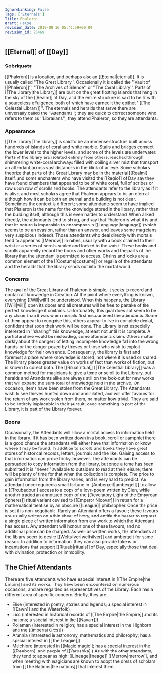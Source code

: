 ```yaml
---
IgnoreLinking: False
Tags: ['Eternals']
Title: Phaleron
draft: False
revision_date: 2019-08-16 05:46:59+00:00
revision_id: 76469
---
```


## [[Eternal]] of [[Day]]
### Sobriquets
[[Phaleron]] is a location, and perhaps also an [[Eternal|eternal]]. It is usually called ''The Great Library''. 
Occasionally it is called the ''Vault of [[Phaleron]]'', ''The Archives of Silence'' or ''The Coral Library''. Parts of [[The Library|the Library]] are built on the great floating islands that hang in the sky of the [[Realm]] of Day, and the entire structure is said to be lit with a sourceless effulgence, both of which have earned it the epithet ''[[The Celestial Library]]''.
The eternals and heralds that serve there are universally called the ''Attendants''; they are quick to correct someone who refers to them as ''Librarians''; they attend Phaleron, so they are attendants. 
### Appearance
[[The Library|The library]] is said to be an immense structure built across hundreds of islands of coral and white marble. Stairs and bridges connect the lower levels to the higher levels, and some of the levels are underwater. Parts of the library are isolated entirely from others, reached through shimmering white-coral archways filled with coiling silver mist that transport an attendant across vast distances in the blink of an eye. Some scholars theorize that parts of the Great Library may be in the material [[Realm]] itself, and some enchanters who have visited the [[Regio]] of Day say they have found chambers that appeared to be of white coral, full of scribes or row upon row of scrolls and books.
The attendants refer to the library as if it is alive, and most scholars agree that Phaleron appears to be an eternal although how it can be both an eternal and a building is not clear. Sometimes the context is different; some attendants seem to have implied that Phaleron is the name for the knowledge stored in the library, rather than the building itself, although this is even harder to understand. When asked directly, the attendants tend to shrug, and say that Phaleron is what it is and that its nature is impossible to encompass in [[Language|language]] (which seems to be an evasion, rather than an answer, and leaves some magicians very suspicious indeed).
Those attendants who deal directly with mortals tend to appear as [[Merrow]] in robes, usually with a book chained to their wrist or a series of scrolls sealed and locked to the waist. These books and scrolls apparently record the books and other works and the parts of the library that the attendant is permitted to access. Chains and locks are a common element of the [[Costume|costume]] or regalia of the attendants and the heralds that the library sends out into the mortal world.
### Concerns
The goal of the Great Library of Phaleron is simple; it seeks to record and contain all knowledge in Creation. At the point where everything is known, everything [[Will|will]] be understood. When this happens, the Library [[Will|will]] open its doors and all creatures will be free to partake of the perfect knowledge it contains. Unfortunately, this goal does not seem to be any closer than it was when mortals first encountered the attendants. Some of them appear to recognise this, others appear to live in complete denial, confident that soon their work will be done.
The Library is not especially interested in ''sharing'' this knowledge, at least not until it is complete. A partial archive would be misleading, some attendants claim. Others mutter darkly about the dangers of letting incomplete knowledge fall into the wrong hands, or the danger posed by thieves or those who wish to exploit knowledge for their own ends. Consequently, the library is first and foremost a place where knowledge is stored, not where it is used or shared.
The library places greater value on works of fact than works of fiction, but is known to collect both. The [[Ritual|ritual]] [[The Celestial Library]] was a common method for magicians to give a tome or scroll to the Library, but heralds and Attendants alike are always still on the look-out for new works that will expand the sum-total of knowledge held in the archive.
On occasion, items have been stolen from the Great Library. The Attendants wish to see thieves hunted down and annihilated, and will offer favours for the return of any work stolen from them, no matter how trivial. They are said to be entirely implacable in their pursuit; once something is part of the Library, it is part of the Library forever.
### Boons
Occasionally, the Attendants will allow a mortal access to information held in the library. If it has been written down in a book, scroll or pamphlet there is a good chance the attendants will either have that information or know where it may be found. In addition to scrolls and books they have great stores of historical records, letters, journals and the like. Gaining access to that information can prove tricky, however. The attendants can be persuaded to copy information from the library, but once a tome has been submitted it is ''never'' available to outsiders to read at their leisure; there will be plenty of time for that when the collection is complete. 
The price to gain information from the library varies, and is very hard to predict. An attendant once required a small fortune in [[Ambergelt|ambergelt]] to allow a [[Troubadour]] access to a copy of a love-poem written by Cien, while another traded an annotated copy of the [[Revelatory Light of the Empyrean Spheres]] ritual variant devised to [[Emperor Nicovar]] in return for a mathematical treatise by an obscure [[League]] philosopher. Once the price is set it is non-negotiable.
Rarely an Attendant offers a favour; these favours are usually written on a thin sheet of ivory, and entitle the bearer to request a single piece of written information from any work to which the Attendant has access. Any attendant will honour one of these favours, and no additional price can be charged.
As well as written works, the attendants at the library seem to desire [[Weltsilver|weltsilver]] and ambergelt for some reason. In addition to information, they can also provide tokens or incantations that support [[Rituals|rituals]] of Day, especially those that deal with divination, protection or immobility.
## The Chief Attendants
There are five Attendants who have especial interest in [[The Empire|the Empire]] and its works. They have been encountered on numerous occasions, and are regarded as representatives of the Library. Each has a different area of specific concern. Briefly, they are: 
* Elioe (interested in poetry, stories and legends; a special interest in [[Dawn]] and the Winterfolk)
* Lioc (interested in historical records of [[The Empire|the Empire]] and its nations; a special interest in the [[Navarr]])
* Pollaman (interested in religion; has a special interest in the Highborn and the [[Imperial Orcs]])
* Arannia (interested in astronomy, mathematics and philosophy; has a special interest in [[The League]])
* Melchiore (interested in [[Magic|magic]]; has a special interest in the [[Freeborn]] and people of [[Varushka]])
As with the other attendants, they tend to appear as high-[[Lineage|lineage]] [[Merrow|merrow]], and when meeting with magicians are known to adopt the dress of scholars from [[The Nations|the nations]] that interest them.